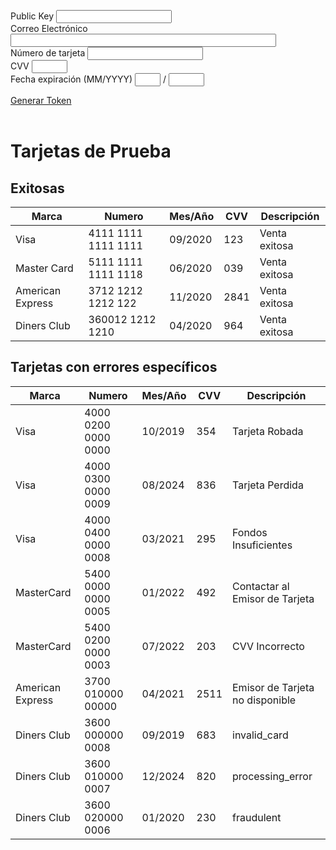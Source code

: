 <script src="https://culqi-static-files.s3.amazonaws.com/v2/culqi.js"></script>

<span id="token"><span>
<div>
    <span>Public Key</span> <input id="public_key_input"/>
</div>
<div>
    <form>
        <div>
            <label>
            <span>Correo Electrónico</span>
            <input type="text" size="50" data-culqi="card[email]" id="card[email]">
            </label>
        </div>
        <div>
            <label>
            <span>Número de tarjeta</span>
            <input type="text" size="20" data-culqi="card[number]" id="card[number]">
            </label>
        </div>
        <div>
            <label>
            <span>CVV</span>
            <input type="text" size="4" data-culqi="card[cvv]" id="card[cvv]">
            </label>
        </div>
        <div>
            <label>
            <span>Fecha expiración (MM/YYYY)</span>
            <input size="2" data-culqi="card[exp_month]" id="card[exp_month]">
            <span>/</span>
            <input size="4" data-culqi="card[exp_year]" id="card[exp_year]">
            </label>
        </div>
    </form>
    <a href="javascript:doTokenize()"> Generar Token </a>
</div>

<br/>


# Tarjetas de Prueba

## Exitosas

| Marca            | Numero              | Mes/Año | CVV  | Descripción   |
|------------------|---------------------|---------|------|---------------|
| Visa             | 4111 1111 1111 1111 | 09/2020 | 123  | Venta exitosa |
| Master Card      | 5111 1111 1111 1118 | 06/2020 | 039  | Venta exitosa |
| American Express | 3712 1212 1212 122  | 11/2020 | 2841 | Venta exitosa |
| Diners Club      | 360012 1212 1210    | 04/2020 | 964  | Venta exitosa |

## Tarjetas con errores específicos

| Marca            | Numero              | Mes/Año | CVV  | Descripción                     |
|------------------|---------------------|---------|------|---------------------------------|
| Visa             | 4000 0200 0000 0000 | 10/2019 | 354  | Tarjeta Robada                  |
| Visa             | 4000 0300 0000 0009 | 08/2024 | 836  | Tarjeta Perdida                 |
| Visa             | 4000 0400 0000 0008 | 03/2021 | 295  | Fondos Insuficientes            |
| MasterCard       | 5400 0000 0000 0005 | 01/2022 | 492  | Contactar al Emisor de Tarjeta  |
| MasterCard       | 5400 0200 0000 0003 | 07/2022 | 203  | CVV Incorrecto                  |
| American Express | 3700 010000 00000   | 04/2021 | 2511 | Emisor de Tarjeta no disponible |
| Diners Club      | 3600 000000 0008    | 09/2019 | 683  | invalid_card                    |
| Diners Club      | 3600 010000 0007    | 12/2024 | 820  | processing_error                |
| Diners Club      | 3600 020000 0006    | 01/2020 | 230  | fraudulent                      |

<script>
    {% include script.js %}
</script>

